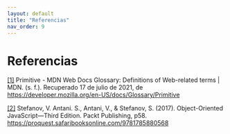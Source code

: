 ```yaml
---
layout: default
title: "Referencias"
nav_order: 9
---
```


# Referencias

<a id="1" href="01-tipos-de-datos.html#references-1">[1]</a> 
Primitive - MDN Web Docs Glossary: Definitions of Web-related terms | MDN. (s. f.). Recuperado 17 de julio de 2021, de https://developer.mozilla.org/en-US/docs/Glossary/Primitive

<a id="2" href="01-tipos-de-datos.html#references-2">[2]</a> 
Stefanov, V. Antani. S., Antani, V., & Stefanov, S. (2017). Object-Oriented JavaScript—Third Edition. Packt Publishing, p58. https://proquest.safaribooksonline.com/9781785880568

